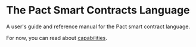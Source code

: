 # The Pact Smart Contracts Language

A user's guide and reference manual for the Pact smart contract language.

For now, you can read about [capabilities](source/capabilities.md).
